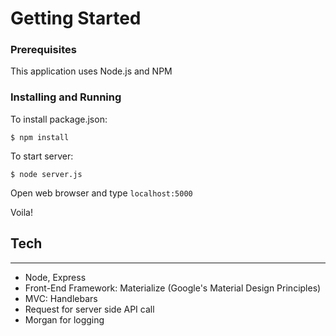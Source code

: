 # Getting Started

### Prerequisites

This application uses Node.js and NPM

### Installing and Running

To install package.json:

    $ npm install

To start server:

    $ node server.js

Open web browser and type ```localhost:5000```

Voila! 

## Tech
---
  - Node, Express
  - Front-End Framework: Materialize (Google's Material Design Principles)
  - MVC: Handlebars
  - Request for server side API call
  - Morgan for logging
